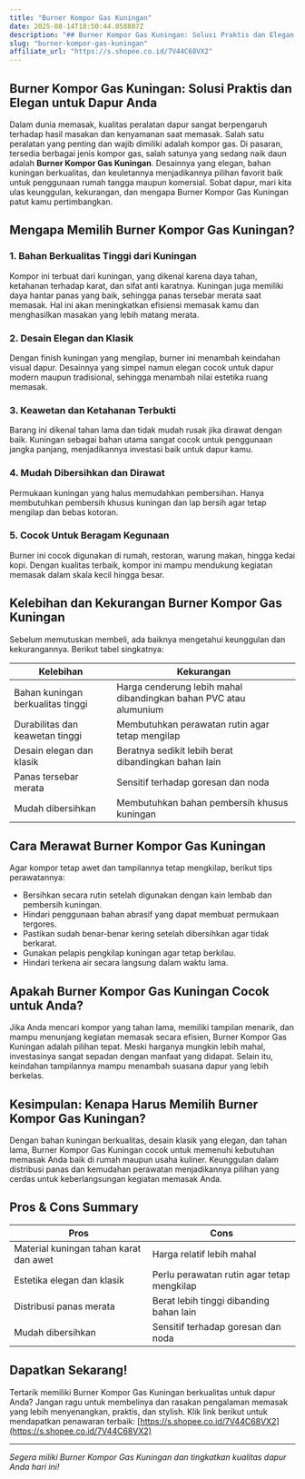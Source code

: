 ```yaml
---
title: "Burner Kompor Gas Kuningan"
date: 2025-08-14T18:50:44.058807Z
description: "## Burner Kompor Gas Kuningan: Solusi Praktis dan Elegan untuk Dapur Anda..."
slug: "burner-kompor-gas-kuningan"
affiliate_url: "https://s.shopee.co.id/7V44C68VX2"
---
```

## Burner Kompor Gas Kuningan: Solusi Praktis dan Elegan untuk Dapur Anda

Dalam dunia memasak, kualitas peralatan dapur sangat berpengaruh terhadap hasil masakan dan kenyamanan saat memasak. Salah satu peralatan yang penting dan wajib dimiliki adalah kompor gas. Di pasaran, tersedia berbagai jenis kompor gas, salah satunya yang sedang naik daun adalah **Burner Kompor Gas Kuningan**. Desainnya yang elegan, bahan kuningan berkualitas, dan keuletannya menjadikannya pilihan favorit baik untuk penggunaan rumah tangga maupun komersial. Sobat dapur, mari kita ulas keunggulan, kekurangan, dan mengapa Burner Kompor Gas Kuningan patut kamu pertimbangkan.

## Mengapa Memilih Burner Kompor Gas Kuningan?

### 1. Bahan Berkualitas Tinggi dari Kuningan

Kompor ini terbuat dari kuningan, yang dikenal karena daya tahan, ketahanan terhadap karat, dan sifat anti karatnya. Kuningan juga memiliki daya hantar panas yang baik, sehingga panas tersebar merata saat memasak. Hal ini akan meningkatkan efisiensi memasak kamu dan menghasilkan masakan yang lebih matang merata.

### 2. Desain Elegan dan Klasik

Dengan finish kuningan yang mengilap, burner ini menambah keindahan visual dapur. Desainnya yang simpel namun elegan cocok untuk dapur modern maupun tradisional, sehingga menambah nilai estetika ruang memasak.

### 3. Keawetan dan Ketahanan Terbukti

Barang ini dikenal tahan lama dan tidak mudah rusak jika dirawat dengan baik. Kuningan sebagai bahan utama sangat cocok untuk penggunaan jangka panjang, menjadikannya investasi baik untuk dapur kamu.

### 4. Mudah Dibersihkan dan Dirawat

Permukaan kuningan yang halus memudahkan pembersihan. Hanya membutuhkan pembersih khusus kuningan dan lap bersih agar tetap mengilap dan bebas kotoran.

### 5. Cocok Untuk Beragam Kegunaan

Burner ini cocok digunakan di rumah, restoran, warung makan, hingga kedai kopi. Dengan kualitas terbaik, kompor ini mampu mendukung kegiatan memasak dalam skala kecil hingga besar.

## Kelebihan dan Kekurangan Burner Kompor Gas Kuningan

Sebelum memutuskan membeli, ada baiknya mengetahui keunggulan dan kekurangannya. Berikut tabel singkatnya:

| Kelebihan | Kekurangan |
|---|---|
| Bahan kuningan berkualitas tinggi | Harga cenderung lebih mahal dibandingkan bahan PVC atau alumunium |
| Durabilitas dan keawetan tinggi | Membutuhkan perawatan rutin agar tetap mengilap |
| Desain elegan dan klasik | Beratnya sedikit lebih berat dibandingkan bahan lain |
| Panas tersebar merata | Sensitif terhadap goresan dan noda | 
| Mudah dibersihkan | Membutuhkan bahan pembersih khusus kuningan |

## Cara Merawat Burner Kompor Gas Kuningan

Agar kompor tetap awet dan tampilannya tetap mengkilap, berikut tips perawatannya:

- Bersihkan secara rutin setelah digunakan dengan kain lembab dan pembersih kuningan.
- Hindari penggunaan bahan abrasif yang dapat membuat permukaan tergores.
- Pastikan sudah benar-benar kering setelah dibersihkan agar tidak berkarat.
- Gunakan pelapis pengkilap kuningan agar tetap berkilau.
- Hindari terkena air secara langsung dalam waktu lama.

## Apakah Burner Kompor Gas Kuningan Cocok untuk Anda?

Jika Anda mencari kompor yang tahan lama, memiliki tampilan menarik, dan mampu menunjang kegiatan memasak secara efisien, Burner Kompor Gas Kuningan adalah pilihan tepat. Meski harganya mungkin lebih mahal, investasinya sangat sepadan dengan manfaat yang didapat. Selain itu, keindahan tampilannya mampu menambah suasana dapur yang lebih berkelas.

## Kesimpulan: Kenapa Harus Memilih Burner Kompor Gas Kuningan?

Dengan bahan kuningan berkualitas, desain klasik yang elegan, dan tahan lama, Burner Kompor Gas Kuningan cocok untuk memenuhi kebutuhan memasak Anda baik di rumah maupun usaha kuliner. Keunggulan dalam distribusi panas dan kemudahan perawatan menjadikannya pilihan yang cerdas untuk keberlangsungan kegiatan memasak Anda.

## Pros & Cons Summary

| **Pros** | **Cons** |
|---|---|
| Material kuningan tahan karat dan awet | Harga relatif lebih mahal |
| Estetika elegan dan klasik | Perlu perawatan rutin agar tetap mengkilap |
| Distribusi panas merata | Berat lebih tinggi dibanding bahan lain |
| Mudah dibersihkan | Sensitif terhadap goresan dan noda |

## Dapatkan Sekarang! 

Tertarik memiliki Burner Kompor Gas Kuningan berkualitas untuk dapur Anda? Jangan ragu untuk membelinya dan rasakan pengalaman memasak yang lebih menyenangkan, praktis, dan stylish. Klik link berikut untuk mendapatkan penawaran terbaik: [https://s.shopee.co.id/7V44C68VX2](https://s.shopee.co.id/7V44C68VX2)

---

*Segera miliki Burner Kompor Gas Kuningan dan tingkatkan kualitas dapur Anda hari ini!*